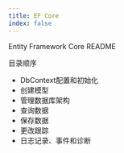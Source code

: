 ```yaml
---
title: EF Core
index: false
---
```


Entity Framework Core README

目录顺序

- DbContext配置和初始化
- 创建模型
- 管理数据库架构
- 查询数据
- 保存数据
- 更改跟踪
- 日志记录、事件和诊断